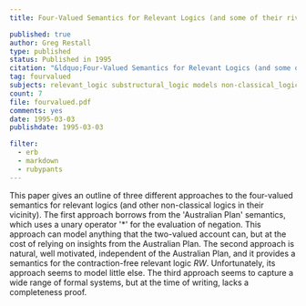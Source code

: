 ```yaml
---
title: Four-Valued Semantics for Relevant Logics (and some of their rivals)

published: true
author: Greg Restall
type: published
status: Published in 1995
citation: "&ldquo;Four-Valued Semantics for Relevant Logics (and some of their rivals),&rdquo; <em>Journal of Philosophical Logic</em> 24 (1995) 139&ndash;160."
tag: fourvalued
subjects: relevant_logic substructural_logic models non-classical_logic negation
count: 7
file: fourvalued.pdf
comments: yes
date: 1995-03-03
publishdate: 1995-03-03

filter:
  - erb
  - markdown
  - rubypants
---
```

This paper gives an outline of three different approaches to the four-valued semantics for relevant logics (and other non-classical logics in their vicinity). The first approach borrows from the 'Australian Plan' semantics, which uses a unary operator '*' for the evaluation of negation. This approach can model anything that the two-valued account can, but at the cost of relying on insights from the Australian Plan. The second approach is natural, well motivated, independent of the Australian Plan, and it provides a semantics for the contraction-free relevant logic <em>RW</em>. Unfortunately, its approach seems to model little else. The third approach seems to capture a wide range of formal systems, but at the time of writing, lacks a completeness proof.

